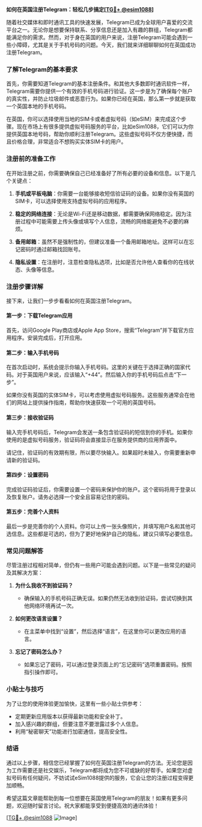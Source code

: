 **如何在英国注册Telegram：轻松几步搞定[[TG💪+ @esim1088](https://t.me/s/esim1088)]**

随着社交媒体和即时通讯工具的快速发展，Telegram已成为全球用户喜爱的交流平台之一。无论你是想要保持联系、分享信息还是加入有趣的群组，Telegram都能满足你的需求。然而，对于身在英国的用户来说，注册Telegram可能会遇到一些小障碍，尤其是关于手机号码的问题。今天，我们就来详细聊聊如何在英国成功注册Telegram。

### 了解Telegram的基本要求

首先，你需要知道Telegram的基本注册条件。和其他大多数即时通讯软件一样，Telegram需要你提供一个有效的手机号码进行验证。这一步是为了确保每个账户的真实性，并防止垃圾邮件或恶意行为。如果你已经在英国，那么第一步就是获取一个英国本地的手机号码。

在英国，你可以选择使用当地的SIM卡或者虚拟号码（如eSIM）来完成这个步骤。现在市场上有很多提供虚拟号码服务的平台，比如eSim1088，它们可以为你提供英国本地号码，帮助你顺利注册Telegram。这些虚拟号码不仅方便快捷，而且价格合理，非常适合不想购买实体SIM卡的用户。

### 注册前的准备工作

在开始注册之前，你需要确保自己已经准备好了所有必要的设备和信息。以下是几个关键点：

1. **手机或平板电脑**：你需要一台能够接收短信验证码的设备。如果你没有英国的SIM卡，可以选择使用支持虚拟号码的应用程序。
   
2. **稳定的网络连接**：无论是Wi-Fi还是移动数据，都需要确保网络稳定。因为注册过程中可能需要上传头像或填写个人信息，流畅的网络能避免不必要的麻烦。

3. **备用邮箱**：虽然不是强制性的，但建议准备一个备用邮箱地址。这样可以在忘记密码时通过邮箱找回账号。

4. **隐私设置**：在注册时，注意检查隐私选项，比如是否允许他人查看你的在线状态、头像等信息。

### 注册步骤详解

接下来，让我们一步步看看如何在英国注册Telegram。

#### 第一步：下载Telegram应用

首先，访问Google Play商店或Apple App Store，搜索“Telegram”并下载官方应用程序。安装完成后，打开应用。

#### 第二步：输入手机号码

在首次启动时，系统会提示你输入手机号码。这里的关键在于选择正确的国家代码。对于英国用户来说，应该输入“+44”。然后输入你的手机号码后点击“下一步”。

如果你没有英国的实体SIM卡，可以考虑使用虚拟号码服务。这些服务通常会在他们的网站上提供操作指南，帮助你快速获取一个可用的英国号码。

#### 第三步：接收验证码

输入完手机号码后，Telegram会发送一条包含验证码的短信到你的手机。如果你使用的是虚拟号码服务，验证码将会直接显示在服务提供商的应用界面中。

请记住，验证码的有效期有限，所以要尽快输入。如果超时未输入，你需要重新申请新的验证码。

#### 第四步：设置密码

完成验证码验证后，你需要设置一个密码来保护你的账户。这个密码将用于登录以及恢复账户。请务必选择一个安全且容易记住的密码。

#### 第五步：完善个人资料

最后一步是完善你的个人资料。你可以上传一张头像照片，并填写用户名和其他可选信息。这些都是可选的，但为了更好地保护自己的隐私，建议只填写必要信息。

### 常见问题解答

尽管注册过程相对简单，但仍有一些用户可能会遇到问题。以下是一些常见的疑问及其解决方案：

1. **为什么我收不到验证码？**
   - 确保输入的手机号码正确无误。如果仍然无法收到验证码，尝试切换到其他网络环境再试一次。

2. **如何更改语言设置？**
   - 在主菜单中找到“设置”，然后选择“语言”，在这里你可以更改应用的语言。

3. **忘记了密码怎么办？**
   - 如果忘记了密码，可以通过登录页面上的“忘记密码”选项重置密码。按照指引操作即可。

### 小贴士与技巧

为了让您的使用体验更加愉快，这里有一些小贴士供参考：

- 定期更新应用版本以获得最新功能和安全补丁。
- 加入感兴趣的群组，但要注意不要泄露过多个人信息。
- 利用“秘密聊天”功能进行加密通信，提高安全性。

### 结语

通过以上步骤，相信您已经掌握了如何在英国注册Telegram的方法。无论您是因为工作需要还是社交娱乐，Telegram都将成为您不可或缺的好帮手。如果您对虚拟号码有任何疑问，不妨试试eSim1088提供的服务，它会让您的注册过程变得更加顺畅。

希望这篇文章能帮助到每一位想要在英国使用Telegram的朋友！如果有更多问题，欢迎随时留言讨论。祝大家都能享受到便捷高效的通讯体验！

[[TG💪+ @esim1088](https://t.me/s/esim1088) ![Image](https://i.postimg.cc/4NQfJmqS/Snipaste-2025-05-13-00-14-12.png)]